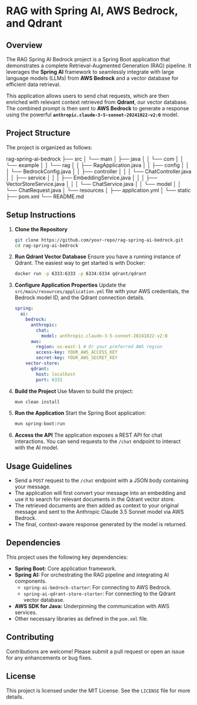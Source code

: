 # RAG with Spring AI, AWS Bedrock, and Qdrant

## Overview
The RAG Spring AI Bedrock project is a Spring Boot application that demonstrates a complete Retrieval-Augmented Generation (RAG) pipeline. It leverages the **Spring AI** framework to seamlessly integrate with large language models (LLMs) from **AWS Bedrock** and a vector database for efficient data retrieval.

This application allows users to send chat requests, which are then enriched with relevant context retrieved from **Qdrant**, our vector database. The combined prompt is then sent to **AWS Bedrock** to generate a response using the powerful **`anthropic.claude-3-5-sonnet-20241022-v2:0`** model.

## Project Structure
The project is organized as follows:

rag-spring-ai-bedrock
├── src
│   └── main
│       ├── java
│       │   └── com
│       │       └── example
│       │           └── rag
│       │               ├── RagApplication.java
│       │               ├── config
│       │               │   └── BedrockConfig.java
│       │               ├── controller
│       │               │   └── ChatController.java
│       │               ├── service
│       │               │   ├── EmbeddingService.java
│       │               │   ├── VectorStoreService.java
│       │               │   └── ChatService.java
│       │               └── model
│       │                   └── ChatRequest.java
│       └── resources
│           ├── application.yml
│           └── static
├── pom.xml
└── README.md

## Setup Instructions

1.  **Clone the Repository**
    ```bash
    git clone https://github.com/your-repo/rag-spring-ai-bedrock.git
    cd rag-spring-ai-bedrock
    ```

2.  **Run Qdrant Vector Database**
    Ensure you have a running instance of Qdrant. The easiest way to get started is with Docker:
    ```bash
    docker run -p 6333:6333 -p 6334:6334 qdrant/qdrant
    ```

3.  **Configure Application Properties**
    Update the `src/main/resources/application.yml` file with your AWS credentials, the Bedrock model ID, and the Qdrant connection details.

    ```yaml
    spring:
      ai:
        bedrock:
          anthropic:
            chat:
              model: anthropic.claude-3-5-sonnet-20241022-v2:0
          aws:
            region: us-east-1 # Or your preferred AWS region
            access-key: YOUR_AWS_ACCESS_KEY
            secret-key: YOUR_AWS_SECRET_KEY
        vector-store:
          qdrant:
            host: localhost
            port: 6333
    ```

4.  **Build the Project**
    Use Maven to build the project:
    ```bash
    mvn clean install
    ```

5.  **Run the Application**
    Start the Spring Boot application:
    ```bash
    mvn spring-boot:run
    ```

6.  **Access the API**
    The application exposes a REST API for chat interactions. You can send requests to the `/chat` endpoint to interact with the AI model.

## Usage Guidelines
- Send a `POST` request to the `/chat` endpoint with a JSON body containing your message.
- The application will first convert your message into an embedding and use it to search for relevant documents in the Qdrant vector store.
- The retrieved documents are then added as context to your original message and sent to the Anthropic Claude 3.5 Sonnet model via AWS Bedrock.
- The final, context-aware response generated by the model is returned.

## Dependencies
This project uses the following key dependencies:
-   **Spring Boot:** Core application framework.
-   **Spring AI:** For orchestrating the RAG pipeline and integrating AI components.
    -   `spring-ai-bedrock-starter`: For connecting to AWS Bedrock.
    -   `spring-ai-qdrant-store-starter`: For connecting to the Qdrant vector database.
-   **AWS SDK for Java:** Underpinning the communication with AWS services.
-   Other necessary libraries as defined in the `pom.xml` file.

## Contributing
Contributions are welcome! Please submit a pull request or open an issue for any enhancements or bug fixes.

## License
This project is licensed under the MIT License. See the `LICENSE` file for more details.
